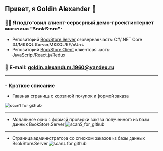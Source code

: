 ## Привет, я  Goldin Alexander :wave:

### :man_technologist: Я подготовил клиент-серверный демо-проект интернет магазина "BookStore":  
- Репозиторий [BookStore.Server](https://github.com/GoldinAlexander/BookStore.Server) серверная часть: C#/.NET Core 3.1/MSSQL Server/MSSQL/EF/xUnit.
- Репозиторий [BookStore.Client](https://github.com/GoldinAlexander/BookStore.Client) клиентсая часть: JavaScript/React.js/Redux

### :email: E-mail: goldin.alexandr.m.1960@yandex.ru

___
### - Краткое описание

* Главная страница с корзиной покупок и формой заказа

![scan1 for github](https://user-images.githubusercontent.com/75939181/161836623-1c1c30ce-17a5-4ead-9552-9a42d92efc4a.JPG)
___
* Модальное окно с формой проверки заказа полученного из базы данных BookStore.Server 
![scan5_for_github](https://user-images.githubusercontent.com/75939181/162013676-4c738ec0-0e59-4d8f-a0b0-9290e83bc60a.JPG)
___
- Страница администратора со списком заказов из базы данных BookStore.Server
![scan4 for github](https://user-images.githubusercontent.com/75939181/162012806-285f6e7a-7f62-4489-9111-357e3c9516a8.JPG)

